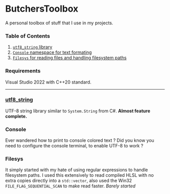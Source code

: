 # ButchersToolbox
A personal toolbox of stuff that I use in my projects.

### Table of Contents
1. [`utf8_string` library](#utf8_string)
2. [`Console` namespace for text formating](#console)
3. [`Filesys` for reading files and handling filesystem paths](#filesys)

### Requirements
Visual Studio 2022 with C++20 standard.

---

### [utf8_string](./ButchersToolbox/Source%20Code/ButchersToolbox/utf8_string/README.md)
UTF-8 string library similar to `System.String` from C#.
**Almost feature complete.**

### Console
Ever wandered how to print to console colored text ?
Did you know you need to configure the console terminal, to enable UTF-8 to work ?

### Filesys
It simply started with my hate of using regular expressions to handle filesystem paths.
I used this extensively to read compiled HLSL with no extra copies directly into a `std::vector`, also used the Win32 `FILE_FLAG_SEQUENTIAL_SCAN` to make read faster.
*Barely started*
